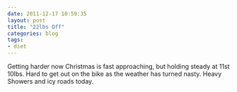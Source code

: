 ```yaml
---
date: 2011-12-17 10:59:35
layout: post
title: "22lbs Off"
categories: blog 
tags:
- diet
---
```


Getting harder now Christmas is fast approaching, but holding steady at 11st 10lbs. Hard to get out on the bike as the weather has turned nasty. Heavy Showers and icy roads today.

